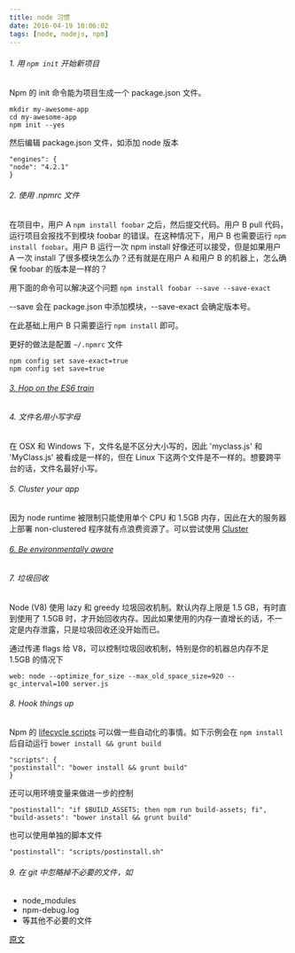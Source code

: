 ```yaml
---
title: node 习惯
date: 2016-04-19 10:06:02
tags: [node, nodejs, npm]
---
```



###### 1. 用 `npm init` 开始新项目

Npm 的 init 命令能为项目生成一个 package.json 文件。

```
mkdir my-awesome-app
cd my-awesome-app
npm init --yes
```

然后编辑 package.json 文件，如添加 node 版本

```
"engines": {
"node": "4.2.1"
}
```

<!--more-->

###### 2. 使用 .npmrc 文件

在项目中，用户 A `npm install foobar` 之后，然后提交代码。用户 B pull 代码，运行项目会报找不到模块 foobar 的错误。在这种情况下，用户 B 也需要运行 `npm install foobar`。用户 B 运行一次 npm install 好像还可以接受，但是如果用户 A 一次 install 了很多模块怎么办？还有就是在用户 A 和用户 B 的机器上，怎么确保 foobar 的版本是一样的？

用下面的命令可以解决这个问题
`npm install foobar --save --save-exact`

--save 会在 package.json 中添加模块，--save-exact 会确定版本号。

在此基础上用户 B 只需要运行 `npm install` 即可。

更好的做法是配置 `~/.npmrc` 文件

```
npm config set save-exact=true
npm config set save=true
```

###### [3. Hop on the ES6 train](https://blog.heroku.com/archives/2015/11/10/node-habits-2016#3-hop-on-the-es6-train)

###### 4. 文件名用小写字母

在 OSX 和 Windows 下，文件名是不区分大小写的，因此 'myclass.js' 和 'MyClass.js' 被看成是一样的，但在 Linux 下这两个文件是不一样的。想要跨平台的话，文件名最好小写。

###### 5. Cluster your app

因为 node runtime 被限制只能使用单个 CPU 和 1.5GB 内存，因此在大的服务器上部署 non-clustered 程序就有点浪费资源了。可以尝试使用 [Cluster](https://nodejs.org/api/cluster.html)


###### [6. Be environmentally aware](https://blog.heroku.com/archives/2015/11/10/node-habits-2016#6-be-environmentally-aware)

###### 7. 垃圾回收

Node (V8) 使用 lazy 和 greedy 垃圾回收机制。默认内存上限是 1.5 GB，有时直到使用了 1.5GB 时，才开始回收内存。因此如果使用的内存一直增长的话，不一定是内存泄露，只是垃圾回收还没开始而已。

通过传递 flags 给 V8，可以控制垃圾回收机制，特别是你的机器总内存不足 1.5GB 的情况下

```
web: node --optimize_for_size --max_old_space_size=920 --gc_interval=100 server.js
```

###### 8. Hook things up

Npm 的 [lifecycle scripts](https://docs.npmjs.com/misc/scripts) 可以做一些自动化的事情。如下示例会在 `npm install` 后自动运行 `bower install && grunt build`

```
"scripts": {
"postinstall": "bower install && grunt build"
}
```

还可以用环境变量来做进一步的控制

```
"postinstall": "if $BUILD_ASSETS; then npm run build-assets; fi",
"build-assets": "bower install && grunt build"
```

也可以使用单独的脚本文件

```
"postinstall": "scripts/postinstall.sh"
```


###### 9. 在 git 中忽略掉不必要的文件，如

* node_modules
* npm-debug.log
* 等其他不必要的文件



[原文](https://blog.heroku.com/archives/2015/11/10/node-habits-2016)